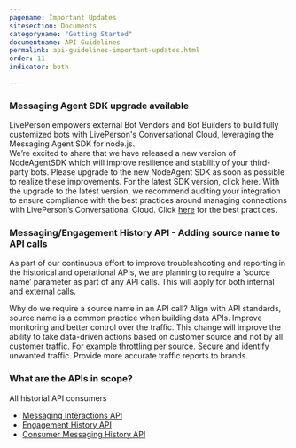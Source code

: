 ```yaml
---
pagename: Important Updates
sitesection: Documents
categoryname: "Getting Started"
documentname: API Guidelines
permalink: api-guidelines-important-updates.html
order: 11
indicator: both

---
```


### Messaging Agent SDK upgrade available
LivePerson empowers external Bot Vendors and Bot Builders to build fully customized bots with LivePerson's Conversational Cloud, leveraging the Messaging Agent SDK for node.js.  
We’re excited to share that we have released a new version of NodeAgentSDK which will improve resilience and stability of your third-party bots. Please upgrade to the new NodeAgent SDK as soon as possible to realize these improvements. For the latest SDK version, click here.
With the upgrade to the latest version, we recommend auditing your integration to ensure compliance with the best practices around managing connections with LivePerson’s Conversational Cloud. Click [here](https://github.com/LivePersonInc/node-agent-sdk/wiki/NodeAgentSDK-Connection-Best-Practices) for the best practices.

### Messaging/Engagement History API - Adding source name to API calls
As part of our continuous effort to improve troubleshooting and reporting in the historical and operational APIs, we are planning to require a 'source name’ parameter as part of any API calls. This will apply for both internal and external calls. 

Why do we require a source name in an API call?
Align with API standards, source name is a common practice when building data APIs.
Improve monitoring and better control over the traffic. This change will improve the ability to take data-driven actions based on customer source and not by all customer traffic. For example throttling per source.
Secure and identify unwanted traffic.
Provide more accurate traffic reports to brands.

### What are the APIs in scope?
All historial API consumers

* [Messaging Interactions API](https://developers.liveperson.com/messaging-interactions-api-overview.html)
* [Engagement History API](https://developers.liveperson.com/engagement-history-api-overview.html)
* [Consumer Messaging History API](https://developers.liveperson.com/consumer-messaging-history-api-overview.html)
